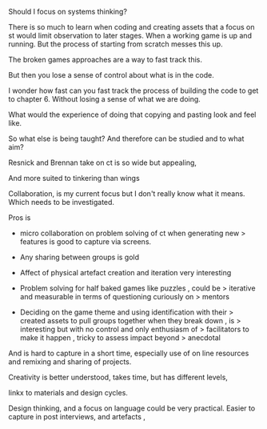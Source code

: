 Should I focus on systems thinking?

There is so much to learn when coding and creating assets that a focus on st would limit observation to later stages. When a working game is up and running. But the process of starting from scratch messes this up.

The broken games approaches are a way to fast track this.

But then you lose a sense of control about what is in the code.

I wonder how fast can you fast track the process of building the code to get to chapter 6. Without losing a sense of what we are doing.

What would the experience of doing that copying and pasting look and feel like.

So what else is being taught? And therefore can be studied and to what aim?

Resnick and Brennan take on ct is so wide but appealing,

And more suited to tinkering than wings

Collaboration, is my current focus but I don't really know what it means. Which needs to be investigated.

Pros is

-   micro collaboration on problem solving of ct when generating new     > features is good to capture via screens.

-   Any sharing between groups is gold

-   Affect of physical artefact creation and iteration very interesting

-   Problem solving for half baked games like puzzles , could be     > iterative and measurable in terms of questioning curiously on     > mentors

-   Deciding on the game theme and using identification with their     > created assets to pull groups together when they break down , is     > interesting but with no control and only enthusiasm of     > facilitators to make it happen , tricky to assess impact beyond     > anecdotal

And is hard to capture in a short time, especially use of on line resources and remixing and sharing of projects.

Creativity is better understood, takes time, but has different levels,

Iinkx to materials and design cycles.

Design thinking, and a focus on language could be very practical. Easier to capture in post interviews, and artefacts , 